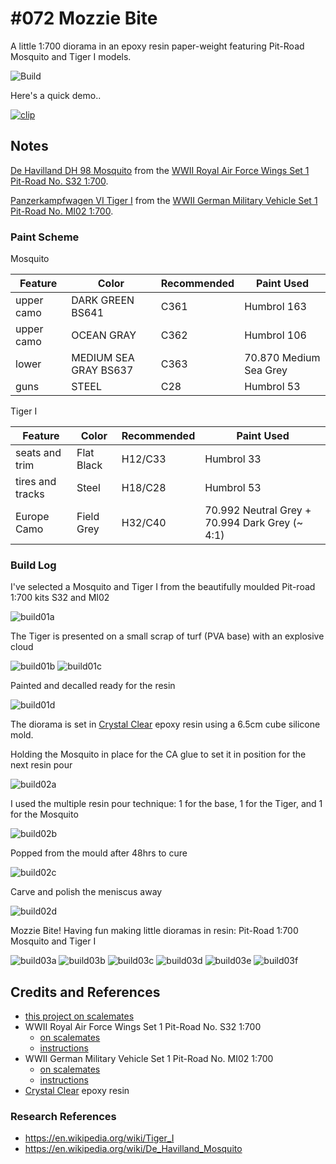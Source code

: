 # #072 Mozzie Bite

A little 1:700 diorama in an epoxy resin paper-weight featuring Pit-Road Mosquito and Tiger I models.

![Build](./assets/MozzieBite_build.jpg?raw=true)

Here's a quick demo..

[![clip](https://img.youtube.com/vi/H_psHwmaXX8/0.jpg)](https://www.youtube.com/watch?v=H_psHwmaXX8)

## Notes

[De Havilland DH 98 Mosquito](https://en.wikipedia.org/wiki/De_Havilland_Mosquito)
from the
[WWII Royal Air Force Wings Set 1 Pit-Road No. S32 1:700](https://www.scalemates.com/kits/pit-road-s32-wwii-royal-air-force-wings-set-1--1134373).

[Panzerkampfwagen VI Tiger I](https://en.wikipedia.org/wiki/Tiger_I)
from the
[WWII German Military Vehicle Set 1 Pit-Road No. MI02 1:700](https://www.scalemates.com/kits/pit-road-mi02-wwii-german-military-vehicle-set-1--1338389).

### Paint Scheme

Mosquito

| Feature               | Color                 | Recommended | Paint Used |
|-----------------------|-----------------------|-------------|------------|
| upper camo            | DARK GREEN BS641      | C361        | Humbrol 163            |
| upper camo            | OCEAN GRAY            | C362        | Humbrol 106            |
| lower                 | MEDIUM SEA GRAY BS637 | C363        | 70.870 Medium Sea Grey |
| guns                  | STEEL                 | C28         | Humbrol 53         |

Tiger I

| Feature               | Color                    | Recommended | Paint Used |
|-----------------------|--------------------------|-------------|------------|
| seats and trim        | Flat Black               | H12/C33     | Humbrol 33            |
| tires and tracks      | Steel                    | H18/C28     | Humbrol 53        |
| Europe Camo           | Field Grey               | H32/C40     | 70.992 Neutral Grey + 70.994 Dark Grey (~ 4:1)|

### Build Log

I've selected a Mosquito and Tiger I from the beautifully moulded Pit-road 1:700 kits S32 and MI02

![build01a](./assets/build01a.jpg?raw=true)

The Tiger is presented on a small scrap of turf (PVA base) with an explosive cloud

![build01b](./assets/build01b.jpg?raw=true)
![build01c](./assets/build01c.jpg?raw=true)

Painted and decalled ready for the resin

![build01d](./assets/build01d.jpg?raw=true)

The diorama is set in
[Crystal Clear](https://shopee.sg/SG-READY-STOCK-1KG-CLEAR-Epoxy-Resin-AB-Glue-Hard-PVC-Resin-High-Quality-Crystal-Clear-Transparent-Paint-Mold-Maker-3-1-i.193616971.5442543063)
epoxy resin using a 6.5cm cube silicone mold.

Holding the Mosquito in place for the CA glue to set it in position for the next resin pour

![build02a](./assets/build02a.jpg?raw=true)

I used the multiple resin pour technique: 1 for the base, 1 for the Tiger, and 1 for the Mosquito

![build02b](./assets/build02b.jpg?raw=true)

Popped from the mould after 48hrs to cure

![build02c](./assets/build02c.jpg?raw=true)

Carve and polish the meniscus away

![build02d](./assets/build02d.jpg?raw=true)

Mozzie Bite! Having fun making little dioramas in resin: Pit-Road 1:700 Mosquito and Tiger I

![build03a](./assets/build03a.jpg?raw=true)
![build03b](./assets/build03b.jpg?raw=true)
![build03c](./assets/build03c.jpg?raw=true)
![build03d](./assets/build03d.jpg?raw=true)
![build03e](./assets/build03e.jpg?raw=true)
![build03f](./assets/build03f.jpg?raw=true)

## Credits and References

* [this project on scalemates](https://www.scalemates.com/profiles/mate.php?id=74137&p=projects&project=138865)
* WWII Royal Air Force Wings Set 1 Pit-Road No. S32 1:700
    * [on scalemates](https://www.scalemates.com/kits/pit-road-s32-wwii-royal-air-force-wings-set-1--1134373)
    * [instructions](./assets/S32-instructions.pdf)
* WWII German Military Vehicle Set 1 Pit-Road No. MI02 1:700
    * [on scalemates](https://www.scalemates.com/kits/pit-road-mi02-wwii-german-military-vehicle-set-1--1338389)
    * [instructions](./assets/MI02-instructions.pdf)
* [Crystal Clear](https://shopee.sg/SG-READY-STOCK-1KG-CLEAR-Epoxy-Resin-AB-Glue-Hard-PVC-Resin-High-Quality-Crystal-Clear-Transparent-Paint-Mold-Maker-3-1-i.193616971.5442543063) epoxy resin

### Research References

* <https://en.wikipedia.org/wiki/Tiger_I>
* <https://en.wikipedia.org/wiki/De_Havilland_Mosquito>
